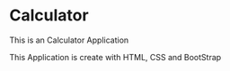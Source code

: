 # Calculator
This is an Calculator Application 

This Application is create with HTML, CSS and BootStrap
